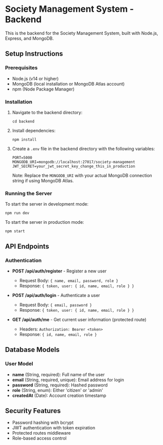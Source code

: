 # Society Management System - Backend

This is the backend for the Society Management System, built with Node.js, Express, and MongoDB.

## Setup Instructions

### Prerequisites

- Node.js (v14 or higher)
- MongoDB (local installation or MongoDB Atlas account)
- npm (Node Package Manager)

### Installation

1. Navigate to the backend directory:
   ```
   cd backend
   ```

2. Install dependencies:
   ```
   npm install
   ```

3. Create a `.env` file in the backend directory with the following variables:
   ```
   PORT=5000
   MONGODB_URI=mongodb://localhost:27017/society-management
   JWT_SECRET=your_jwt_secret_key_change_this_in_production
   ```
   Note: Replace the `MONGODB_URI` with your actual MongoDB connection string if using MongoDB Atlas.

### Running the Server

To start the server in development mode:
```
npm run dev
```

To start the server in production mode:
```
npm start
```

## API Endpoints

### Authentication

- **POST /api/auth/register** - Register a new user
  - Request Body: `{ name, email, password, role }`
  - Response: `{ token, user: { id, name, email, role } }`

- **POST /api/auth/login** - Authenticate a user
  - Request Body: `{ email, password }`
  - Response: `{ token, user: { id, name, email, role } }`

- **GET /api/auth/me** - Get current user information (protected route)
  - Headers: `Authorization: Bearer <token>`
  - Response: `{ id, name, email, role }`

## Database Models

### User Model

- **name** (String, required): Full name of the user
- **email** (String, required, unique): Email address for login
- **password** (String, required): Hashed password
- **role** (String, enum): Either 'citizen' or 'admin'
- **createdAt** (Date): Account creation timestamp

## Security Features

- Password hashing with bcrypt
- JWT authentication with token expiration
- Protected routes middleware
- Role-based access control 